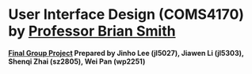 # User Interface Design (COMS4170) by [Professor Brian Smith](http://www.cs.columbia.edu/~brian/)
**[Final Group Project]() Prepared by Jinho Lee (jl5027), Jiawen Li (jl5303), Shenqi Zhai (sz2805), Wei Pan (wp2251)**
